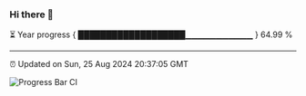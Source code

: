 ### Hi there 👋

⏳ Year progress { ███████████████████▁▁▁▁▁▁▁▁▁▁▁ } 64.99 %

---

⏰ Updated on Sun, 25 Aug 2024 20:37:05 GMT

![Progress Bar CI](https://github.com/IshwaranRudhara/GIT-ACTION/workflows/Progress%20Bar%20CI/badge.svg)

